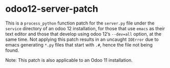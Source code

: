 odoo12-server-patch
===================

This is a `process_python` function patch for the `server.py` file under the
`service` directory of an odoo 12 installation, for those that use `emacs` as
their text editor and those that develop using odoo 12’s `--dev=all` option, at
the same time. Not applying this patch results in an uncaught `IOError` due to
emacs generating `*.py` files that start with `.#`, hence the file not being
found.

Note: This patch is also applicable to an Odoo 11 installation.
